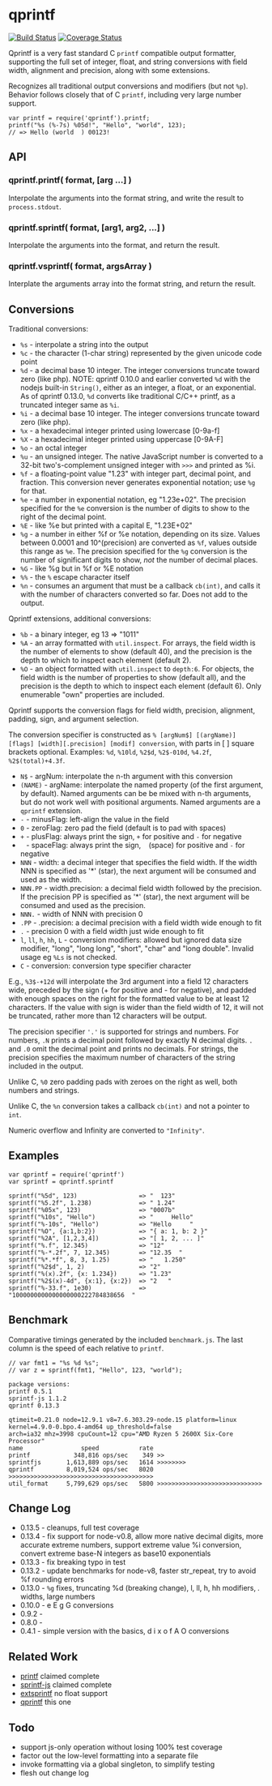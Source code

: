 qprintf
=======

[![Build Status](https://travis-ci.org/andrasq/node-qprintf.svg?branch=master)](https://travis-ci.org/andrasq/node-qprintf)
[![Coverage Status](https://coveralls.io/repos/github/andrasq/node-qprintf/badge.svg?branch=master)](https://coveralls.io/github/andrasq/node-qprintf?branch=master)


Qprintf is a very fast standard C `printf` compatible output formatter, supporting
the full set of integer, float, and string conversions with field width, alignment
and precision, along with some extensions.

Recognizes all traditional output conversions and modifiers (but not `%p`).
Behavior follows closely that of C `printf`, including very large number support.

    var printf = require('qprintf').printf;
    printf("%s (%-7s) %05d!", "Hello", "world", 123);
    // => Hello (world  ) 00123!


## API

### qprintf.printf( format, [arg ...] )

Interpolate the arguments into the format string, and write the result to
`process.stdout`.

### qprintf.sprintf( format, [arg1, arg2, ...] )

Interpolate the arguments into the format, and return the result.

### qprintf.vsprintf( format, argsArray )

Interplate the arguments array into the format string, and return the result.


## Conversions

Traditional conversions:

- `%s` - interpolate a string into the output
- `%c` - the character (1-char string) represented by the given unicode code point
- `%d` - a decimal base 10 integer.  The integer conversions truncate toward zero (like php).
         NOTE: qprintf 0.10.0 and earlier converted `%d` with the nodejs built-in `String()`,
         either as an integer, a float, or an exponential.  As of qprintf 0.13.0, `%d`
         converts like traditional C/C++ printf, as a truncated integer same as `%i`.
- `%i` - a decimal base 10 integer.  The integer conversions truncate toward zero (like php).
- `%x` - a hexadecimal integer printed using lowercase [0-9a-f]
- `%X` - a hexadecimal integer printed using uppercase [0-9A-F]
- `%o` - an octal integer
- `%u` - an unsigned integer.  The native JavaScript number is converted to
         a 32-bit two's-complement unsigned integer with `>>>` and printed as %i.
- `%f` - a floating-point value "1.23" with integer part, decimal point, and fraction.
         This conversion never generates exponential notation; use `%g` for that.
- `%e` - a number in exponential notation, eg "1.23e+02".  The precision specified
         for the `%e` conversion is the number of digits to show to the right of the
         decimal point.
- `%E` - like %e but printed with a capital E, "1.23E+02"
- `%g` - a number in either %f or %e notation, depending on its size.  Values between
         0.0001 and 10^(precision) are converted as `%f`, values outside
         this range as `%e`.  The precision specified for the `%g` conversion is
         the number of significant digits to show, _not_ the number of decimal
         places.
- `%G` - like %g but in %f or %E notation
- `%%` - the `%` escape character itself
- `%n` - consumes an argument that must be a callback `cb(int)`, and calls it with
         the number of characters converted so far.  Does not add to the output.

Qprintf extensions, additional conversions:

- `%b` - a binary integer, eg 13 => "1011"
- `%A` - an array formatted with `util.inspect`.  For arrays,
         the field width is the number of elements to show (default 40),
         and the precision is the depth to which to inspect each element (default 2).
- `%O` - an object formatted with `util.inspect` to `depth:6`.  For objects,
         the field width is the number of properties to show (default all), and
         the precision is the depth to which to inspect each element (default 6).
         Only enumerable "own" properties are included.

Qprintf supports the conversion flags for field width, precision, alignment,
padding, sign, and argument selection.

The conversion specifier is constructed as
`% [argNum$] [(argName)] [flags] [width][.precision] [modif] conversion`,
with parts in [ ] square brackets optional.
Examples: `%d`, `%10ld`, `%2$d`, `%2$-010d`, `%4.2f`, `%2$(total)+4.3f`.

- `N$` - argNum: interpolate the n-th argument with this conversion
- `(NAME)` - argName: interpolate the named property (of the first argument, by default).
        Named arguments can be be mixed with n-th arguments, but do not work well with positional arguments.
        Named arguments are a `qprintf` extension.
- `-` - minusFlag: left-align the value in the field
- `0` - zeroFlag: zero pad the field (default is to pad with spaces)
- `+` - plusFlag: always print the sign, `+` for positive and `-` for negative
- ` ` - spaceFlag: always print the sign, ` ` (space) for positive and `-` for negative
- `NNN` - width: a decimal integer that specifies the field width.  If the width NNN is
        specified as '*' (star), the next argument will be consumed and used as the width.
- `NNN.PP` - width.precision: a decimal field width followed by the precision.
        If the precision PP is specified as '*' (star), the next argument will be consumed
        and used as the precision.
- `NNN.` - width of NNN with precision 0
- `.PP` - .precision: a decimal precision with a field width wide enough to fit
- `.` - precision 0 with a field width just wide enough to fit
- `l`, `ll`, `h`, `hh`, `L` - conversion modifiers: allowed but ignored data size modifier,
        "long", "long long", "short", "char" and "long double".
        Invalid usage eg `%Ls` is not checked.
- `C` - conversion: conversion type specifier character

E.g., `%3$-+12d` will interpolate the 3rd argument into a field 12 characters wide,
preceded by the sign (+ for positive and - for negative), and padded with enough
spaces on the right for the formatted value to be at least 12 characters.  If the
value with sign is wider than the field width of 12, it will not be truncated,
rather more than 12 characters will be output.

The precision specifier `'.'` is supported for strings and numbers.  For numbers,
`.N` prints a decimal point followed by exactly N decimal digits.  `.` and `.0`
omit the decimal point and prints no decimals.  For strings, the precision
specifies the maximum number of characters of the string included in the output.

Unlike C, `%0` zero padding pads with zeroes on the right as well, both numbers and strings.

Unlike C, the `%n` conversion takes a callback `cb(int)` and not a pointer to `int`.

Numeric overflow and Infinity are converted to `"Infinity"`.


## Examples

    var qprintf = require('qprintf')
    var sprintf = qprintf.sprintf

    sprintf("%5d", 123)                 => "  123"
    sprintf("%5.2f", 1.238)             => " 1.24"
    sprintf("%05x", 123)                => "0007b"
    sprintf("%10s", "Hello")            => "     Hello"
    sprintf("%-10s", "Hello")           => "Hello     "
    sprintf("%O", {a:1,b:2})            => "{ a: 1, b: 2 }"
    sprintf("%2A", [1,2,3,4])           => "[ 1, 2, ... ]"
    sprintf("%.f", 12.345)              => "12"
    sprintf("%-*.2f", 7, 12.345)        => "12.35  "
    sprintf("%*.*f", 8, 3, 1.25)        => "   1.250"
    sprintf("%2$d", 1, 2)               => "2"
    sprintf("%(x).2f", {x: 1.234})      => "1.23"
    sprintf("%2$(x)-4d", {x:1}, {x:2})  => "2   "
    sprintf("%-33.f", 1e30)             => "1000000000000000000222784838656  "


## Benchmark

Comparative timings generated by the included `benchmark.js`.  The last column is the
speed of each relative to `printf`.

    // var fmt1 = "%s %d %s";
    // var z = sprintf(fmt1, "Hello", 123, "world");

    package versions:
    printf 0.5.1
    sprintf-js 1.1.2
    qprintf 0.13.3

    qtimeit=0.21.0 node=12.9.1 v8=7.6.303.29-node.15 platform=linux kernel=4.9.0-0.bpo.4-amd64 up_threshold=false
    arch=ia32 mhz=3998 cpuCount=12 cpu="AMD Ryzen 5 2600X Six-Core Processor"
    name                speed           rate
    printf            348,816 ops/sec    349 >>
    sprintfjs       1,613,889 ops/sec   1614 >>>>>>>>
    qprintf         8,019,524 ops/sec   8020 >>>>>>>>>>>>>>>>>>>>>>>>>>>>>>>>>>>>>>>>
    util_format     5,799,629 ops/sec   5800 >>>>>>>>>>>>>>>>>>>>>>>>>>>>>


## Change Log

- 0.13.5 - cleanups, full test coverage
- 0.13.4 - fix support for node-v0.8, allow more native decimal digits, more accurate extreme numbers,
           support extreme value %i conversion, convert extreme base-N integers as base10 exponentials
- 0.13.3 - fix breaking typo in test
- 0.13.2 - update benchmarks for node-v8, faster str_repeat, try to avoid %f rounding errors
- 0.13.0 - `%g` fixes, truncating %d (breaking change), l, ll, h, hh modifiers, *.* widths,
        large numbers
- 0.10.0 - e E g G conversions
- 0.9.2 -
- 0.8.0 - 
- 0.4.1 - simple version with the basics, d i x o f A O conversions

## Related Work

- [printf](https://npmjs.org/package/printf) claimed complete
- [sprintf-js](https://npmjs.org/package/sprintf-js) claimed complete
- [extsprintf](https://npmjs.org/package/extsprintf) no float support
- [qprintf](https://github.com/andrasq/node-qprintf) this one


## Todo

- support js-only operation without losing 100% test coverage
- factor out the low-level formatting into a separate file
- invoke formatting via a global singleton, to simplify testing
- flesh out change log
